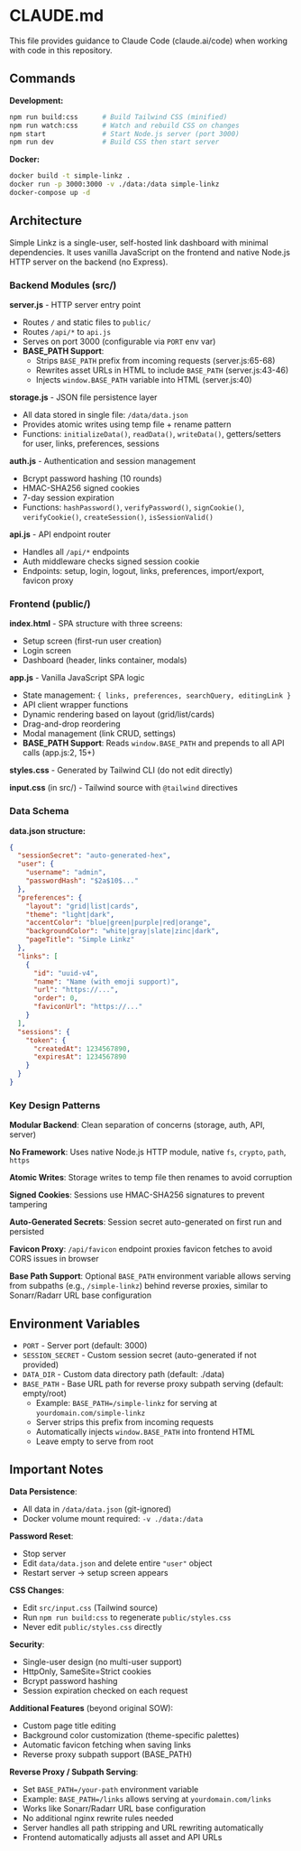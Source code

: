 # CLAUDE.md

This file provides guidance to Claude Code (claude.ai/code) when working with code in this repository.

## Commands

**Development:**
```bash
npm run build:css      # Build Tailwind CSS (minified)
npm run watch:css      # Watch and rebuild CSS on changes
npm start              # Start Node.js server (port 3000)
npm run dev            # Build CSS then start server
```

**Docker:**
```bash
docker build -t simple-linkz .
docker run -p 3000:3000 -v ./data:/data simple-linkz
docker-compose up -d
```

## Architecture

Simple Linkz is a single-user, self-hosted link dashboard with minimal dependencies. It uses vanilla JavaScript on the frontend and native Node.js HTTP server on the backend (no Express).

### Backend Modules (src/)

**server.js** - HTTP server entry point
- Routes `/` and static files to `public/`
- Routes `/api/*` to `api.js`
- Serves on port 3000 (configurable via `PORT` env var)
- **BASE_PATH Support**:
  - Strips `BASE_PATH` prefix from incoming requests (server.js:65-68)
  - Rewrites asset URLs in HTML to include `BASE_PATH` (server.js:43-46)
  - Injects `window.BASE_PATH` variable into HTML (server.js:40)

**storage.js** - JSON file persistence layer
- All data stored in single file: `/data/data.json`
- Provides atomic writes using temp file + rename pattern
- Functions: `initializeData()`, `readData()`, `writeData()`, getters/setters for user, links, preferences, sessions

**auth.js** - Authentication and session management
- Bcrypt password hashing (10 rounds)
- HMAC-SHA256 signed cookies
- 7-day session expiration
- Functions: `hashPassword()`, `verifyPassword()`, `signCookie()`, `verifyCookie()`, `createSession()`, `isSessionValid()`

**api.js** - API endpoint router
- Handles all `/api/*` endpoints
- Auth middleware checks signed session cookie
- Endpoints: setup, login, logout, links, preferences, import/export, favicon proxy

### Frontend (public/)

**index.html** - SPA structure with three screens:
- Setup screen (first-run user creation)
- Login screen
- Dashboard (header, links container, modals)

**app.js** - Vanilla JavaScript SPA logic
- State management: `{ links, preferences, searchQuery, editingLink }`
- API client wrapper functions
- Dynamic rendering based on layout (grid/list/cards)
- Drag-and-drop reordering
- Modal management (link CRUD, settings)
- **BASE_PATH Support**: Reads `window.BASE_PATH` and prepends to all API calls (app.js:2, 15+)

**styles.css** - Generated by Tailwind CLI (do not edit directly)

**input.css** (in src/) - Tailwind source with `@tailwind` directives

### Data Schema

**data.json structure:**
```json
{
  "sessionSecret": "auto-generated-hex",
  "user": {
    "username": "admin",
    "passwordHash": "$2a$10$..."
  },
  "preferences": {
    "layout": "grid|list|cards",
    "theme": "light|dark",
    "accentColor": "blue|green|purple|red|orange",
    "backgroundColor": "white|gray|slate|zinc|dark",
    "pageTitle": "Simple Linkz"
  },
  "links": [
    {
      "id": "uuid-v4",
      "name": "Name (with emoji support)",
      "url": "https://...",
      "order": 0,
      "faviconUrl": "https://..."
    }
  ],
  "sessions": {
    "token": {
      "createdAt": 1234567890,
      "expiresAt": 1234567890
    }
  }
}
```

### Key Design Patterns

**Modular Backend**: Clean separation of concerns (storage, auth, API, server)

**No Framework**: Uses native Node.js HTTP module, native `fs`, `crypto`, `path`, `https`

**Atomic Writes**: Storage writes to temp file then renames to avoid corruption

**Signed Cookies**: Sessions use HMAC-SHA256 signatures to prevent tampering

**Auto-Generated Secrets**: Session secret auto-generated on first run and persisted

**Favicon Proxy**: `/api/favicon` endpoint proxies favicon fetches to avoid CORS issues in browser

**Base Path Support**: Optional `BASE_PATH` environment variable allows serving from subpaths (e.g., `/simple-linkz`) behind reverse proxies, similar to Sonarr/Radarr URL base configuration

## Environment Variables

- `PORT` - Server port (default: 3000)
- `SESSION_SECRET` - Custom session secret (auto-generated if not provided)
- `DATA_DIR` - Custom data directory path (default: ./data)
- `BASE_PATH` - Base URL path for reverse proxy subpath serving (default: empty/root)
  - Example: `BASE_PATH=/simple-linkz` for serving at `yourdomain.com/simple-linkz`
  - Server strips this prefix from incoming requests
  - Automatically injects `window.BASE_PATH` into frontend HTML
  - Leave empty to serve from root

## Important Notes

**Data Persistence**:
- All data in `/data/data.json` (git-ignored)
- Docker volume mount required: `-v ./data:/data`

**Password Reset**:
- Stop server
- Edit `data/data.json` and delete entire `"user"` object
- Restart server → setup screen appears

**CSS Changes**:
- Edit `src/input.css` (Tailwind source)
- Run `npm run build:css` to regenerate `public/styles.css`
- Never edit `public/styles.css` directly

**Security**:
- Single-user design (no multi-user support)
- HttpOnly, SameSite=Strict cookies
- Bcrypt password hashing
- Session expiration checked on each request

**Additional Features** (beyond original SOW):
- Custom page title editing
- Background color customization (theme-specific palettes)
- Automatic favicon fetching when saving links
- Reverse proxy subpath support (BASE_PATH)

**Reverse Proxy / Subpath Serving**:
- Set `BASE_PATH=/your-path` environment variable
- Example: `BASE_PATH=/links` allows serving at `yourdomain.com/links`
- Works like Sonarr/Radarr URL base configuration
- No additional nginx rewrite rules needed
- Server handles all path stripping and URL rewriting automatically
- Frontend automatically adjusts all asset and API URLs
